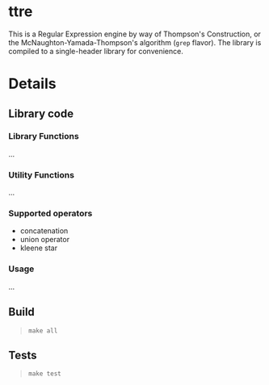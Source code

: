 ttre
====

This is a Regular Expression engine by way of Thompson's Construction, or the McNaughton-Yamada-Thompson's algorithm (`grep` flavor). The library is compiled to a single-header library for convenience.

# Details

## Library code

### Library Functions

...

### Utility Functions

...

### Supported operators

* concatenation
* union operator
* kleene star

### Usage

...

## Build

> `make all`


## Tests

> `make test`


